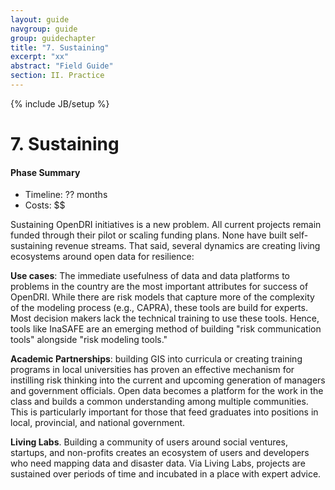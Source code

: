 ```yaml
---
layout: guide
navgroup: guide
group: guidechapter
title: "7. Sustaining"
excerpt: "xx"
abstract: "Field Guide"
section: II. Practice
---
```

{% include JB/setup %}


# 7. Sustaining
<div class="info-box image-right adapted width-200px">
<h4>Phase Summary</h4>
<ul>
<li>Timeline: ?? months</li>
<li>Costs: $$</li>
</ul> 
</div>

Sustaining OpenDRI initiatives is a new problem. All current projects remain funded through their pilot or scaling funding plans. None have built self-sustaining revenue streams. That said, several dynamics are creating living ecosystems around open data for resilience:

**Use cases**: The immediate usefulness of data and data platforms to problems in the country are the most important attributes for success of OpenDRI. While there are risk models that capture more of the complexity of the modeling process (e.g., CAPRA), these tools are build for experts. Most decision makers lack the technical training to use these tools. Hence, tools like InaSAFE are an emerging method of building "risk communication tools" alongside "risk modeling tools."

**Academic Partnerships**: building GIS into curricula or creating training programs in local universities has proven an effective mechanism for instilling risk thinking into the current and upcoming generation of managers and government officials. Open data becomes a platform for the work in the class and builds a common understanding among multiple communities. This is particularly important for those that feed graduates into positions in local, provincial, and national government.

**Living Labs**. Building a community of users around social ventures, startups, and non-profits creates an ecosystem of users and developers who need mapping data and disaster data. Via Living Labs, projects are sustained over periods of time and incubated in a place with expert advice.







